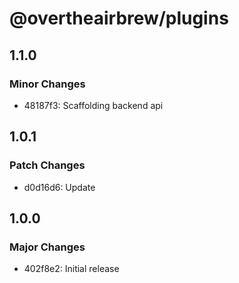 # @overtheairbrew/plugins

## 1.1.0

### Minor Changes

- 48187f3: Scaffolding backend api

## 1.0.1

### Patch Changes

- d0d16d6: Update

## 1.0.0

### Major Changes

- 402f8e2: Initial release

